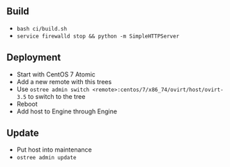 
Build
-----

- `bash ci/build.sh`
- `service firewalld stop && python -m SimpleHTTPServer`

Deployment
----------

- Start with CentOS 7 Atomic
- Add a new remote with this trees
- Use `ostree admin switch <remote>:centos/7/x86_74/ovirt/host/ovirt-3.5` to switch to the tree
- Reboot
- Add host to Engine through Engine

Update
------

- Put host into maintenance
- `ostree admin update`
